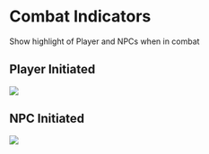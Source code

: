 # Combat Indicators
Show highlight of Player and NPCs when in combat

## Player Initiated
![](https://i.imgur.com/V37hKZT.gif)

## NPC Initiated
![](https://i.imgur.com/6CF9cbr.gif)
